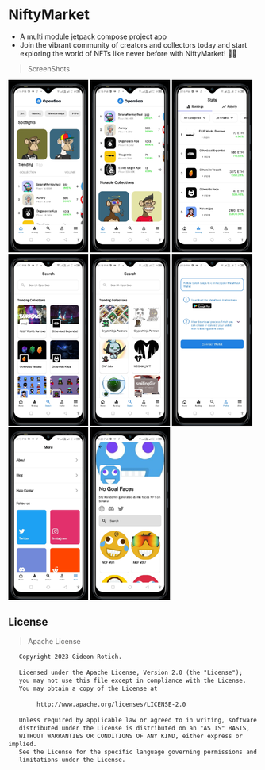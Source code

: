 # NiftyMarket
- A multi module jetpack compose project app 
- Join the vibrant community of creators and collectors today and start exploring the world of NFTs like never before with NiftyMarket! 🚀🌟

> ScreenShots

  <p float="left">
     <img src="nftscreenshots/Screenshot_20230407-151626.jpg" width="32%"/>
     <img src="nftscreenshots/Screenshot_20230407-151635.jpg" width="32%"/>
     <img src="nftscreenshots/Screenshot_20230407-151647.jpg" width="32%"/>
     <img src="nftscreenshots/Screenshot_20230407-151723.jpg" width="32%"/>
     <img src="nftscreenshots/Screenshot_20230407-151859.jpg" width="32%"/>
     <img src="nftscreenshots/Screenshot_20230407-151909.jpg" width="32%"/>
     <img src="nftscreenshots/Screenshot_20230407-151918.jpg" width="32%"/>
     <img src="nftscreenshots/Screenshot_20230407-152014.jpg" width="32%"/>
  </p>


## License
> Apache License
```
   Copyright 2023 Gideon Rotich.
 
   Licensed under the Apache License, Version 2.0 (the "License");
   you may not use this file except in compliance with the License.
   You may obtain a copy of the License at

        http://www.apache.org/licenses/LICENSE-2.0
 
   Unless required by applicable law or agreed to in writing, software
   distributed under the License is distributed on an "AS IS" BASIS,
   WITHOUT WARRANTIES OR CONDITIONS OF ANY KIND, either express or implied.
   See the License for the specific language governing permissions and
   limitations under the License.

```
